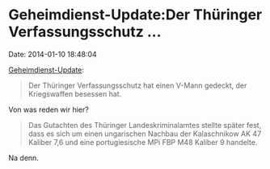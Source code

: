 Geheimdienst-Update:Der Thüringer Verfassungsschutz \...
========================================================

Date: 2014-01-10 18:48:04

[Geheimdienst-Update](http://www.mdr.de/thueringen/v_mann_waffengeschaeft100.html):

> Der Thüringer Verfassungsschutz hat einen V-Mann gedeckt, der
> Kriegswaffen besessen hat.

Von was reden wir hier?

> Das Gutachten des Thüringer Landeskriminalamtes stellte später fest,
> dass es sich um einen ungarischen Nachbau der Kalaschnikow AK 47
> Kaliber 7,6 und eine portugiesische MPi FBP M48 Kaliber 9 handelte.

Na denn.
